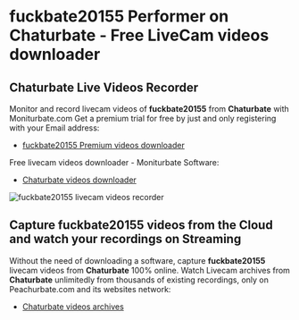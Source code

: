 # fuckbate20155 Performer on Chaturbate - Free LiveCam videos downloader

## Chaturbate Live Videos Recorder

Monitor and record livecam videos of **fuckbate20155** from **Chaturbate** with Moniturbate.com
Get a premium trial for free by just and only registering with your Email address:
* [fuckbate20155 Premium videos downloader](https://moniturbate.com/request-demo-licence-key.html)

Free livecam videos downloader - Moniturbate Software:
* [Chaturbate videos downloader](https://moniturbate.com/moniturbate-download-software.html)

![fuckbate20155 livecam videos recorder](https://peachurnet.com/templates/moniturbate-software.png)


## Capture fuckbate20155 videos from the Cloud and watch your recordings on Streaming

Without the need of downloading a software, capture **fuckbate20155** livecam videos from **Chaturbate** 100% online.
Watch Livecam archives from **Chaturbate** unlimitedly from thousands of existing recordings, only on Peachurbate.com and its websites network:
* [Chaturbate videos archives](https://peachurnet.com/)